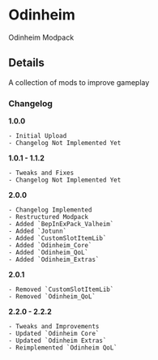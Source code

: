 # Odinheim
Odinheim Modpack

## Details
A collection of mods to improve gameplay

### Changelog

**1.0.0**

	- Initial Upload
	- Changelog Not Implemented Yet
	
**1.0.1 - 1.1.2**

	- Tweaks and Fixes
	- Changelog Not Implemented Yet

**2.0.0**

	- Changelog Implemented
	- Restructured Modpack
	- Added `BepInExPack_Valheim`
	- Added `Jotunn`
	- Added `CustomSlotItemLib`
	- Added `Odinheim_Core`
	- Added `Odinheim_QoL`
	- Added `Odinheim_Extras`
	
**2.0.1**

	- Removed `CustomSlotItemLib`
	- Removed `Odinheim_QoL`

**2.2.0 - 2.2.2**

	- Tweaks and Improvements
	- Updated `Odinheim Core`
	- Updated `Odinheim Extras`
	- Reimplemented `Odinheim QoL`